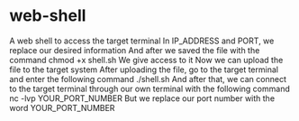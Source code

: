 # web-shell
A web shell to access the target terminal
In IP_ADDRESS and PORT, we replace our desired information
And after we saved the file with the command
chmod +x shell.sh
We give access to it
Now we can upload the file to the target system
After uploading the file, go to the target terminal and enter the following command
./shell.sh
And after that, we can connect to the target terminal through our own terminal with the following command
nc -lvp YOUR_PORT_NUMBER
But we replace our port number with the word YOUR_PORT_NUMBER
